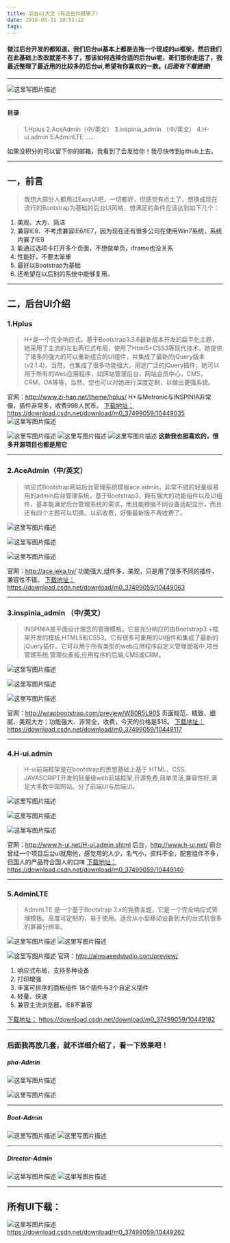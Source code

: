 ```yaml
---
title: 后台ui大全（有这些你就够了）
date: 2018-05-31 10:51:22
tags:
---
```




#### 做过后台开发的都知道，我们后台ui基本上都是去拖一个现成的ui框架，然后我们在此基础上改改就差不多了，那该如何选择合适的后台ui呢，哥们那你走运了，我最近整理了最近用的比较多的后台ui,希望有你喜欢的一款。(*后面有下载链接*)
---
![这里写图片描述](https://img-blog.csdn.net/20180531092721616?watermark/2/text/aHR0cHM6Ly9ibG9nLmNzZG4ubmV0L20wXzM3NDk5MDU5/font/5a6L5L2T/fontsize/400/fill/I0JBQkFCMA==/dissolve/70)

---
#### 目录
> 1.Hplus
> 2.AceAdmin（中/英文）
> 3.inspinia_admin （中/英文）
> 4.H-ui.admin
> 5.AdminLTE
> ......

如果没积分的可以留下你的邮箱，我看到了会发给你！我尽快传到github上去。

---
## 一，前言
 >我想大部分人都用过EasyUI吧，一切都好，但感觉有点土了，想换成现在流行的Bootstrap为基础的后台UI风格，想满足的条件应该达到如下几个：
1. 美观、大方、简洁
2. 兼容IE8、不考虑兼容IE6/IE7，因为现在还有很多公司在使用Win7系统，系统内置了IE8
3. 能通过选项卡打开多个页面，不想做单页，iframe也没关系
4. 性能好，不要太笨重
5. 最好以Bootstrap为基础
6. 还希望在以后别的系统中能够复用。

---

## 二，后台UI介绍
### 1.Hplus
>H+是一个完全响应式，基于Bootstrap3.3.6最新版本开发的扁平化主题，她采用了主流的左右两栏式布局，使用了Html5+CSS3等现代技术，她提供了诸多的强大的可以重新组合的UI组件，并集成了最新的jQuery版本(v2.1.4)，当然，也集成了很多功能强大，用途广泛的jQuery插件，她可以用于所有的Web应用程序，如网站管理后台，网站会员中心，CMS，CRM，OA等等，当然，您也可以对她进行深度定制，以做出更强系统。

官网：http://www.zi-han.net/theme/hplus/
H+与Metronic与INSPINIA非常像，插件非常多，收费998人民币。
[下载地址：](https://download.csdn.net/download/m0_37499059/10449035) https://download.csdn.net/download/m0_37499059/10449035
![这里写图片描述](https://img-blog.csdn.net/20180531092832859?watermark/2/text/aHR0cHM6Ly9ibG9nLmNzZG4ubmV0L20wXzM3NDk5MDU5/font/5a6L5L2T/fontsize/400/fill/I0JBQkFCMA==/dissolve/70)

![这里写图片描述](https://img-blog.csdn.net/20180531093021792?watermark/2/text/aHR0cHM6Ly9ibG9nLmNzZG4ubmV0L20wXzM3NDk5MDU5/font/5a6L5L2T/fontsize/400/fill/I0JBQkFCMA==/dissolve/70)
![这里写图片描述](https://img-blog.csdn.net/20180531093122993?watermark/2/text/aHR0cHM6Ly9ibG9nLmNzZG4ubmV0L20wXzM3NDk5MDU5/font/5a6L5L2T/fontsize/400/fill/I0JBQkFCMA==/dissolve/70)
![这里写图片描述](https://img-blog.csdn.net/2018053109313370?watermark/2/text/aHR0cHM6Ly9ibG9nLmNzZG4ubmV0L20wXzM3NDk5MDU5/font/5a6L5L2T/fontsize/400/fill/I0JBQkFCMA==/dissolve/70)
**这款我也挺喜欢的，很多开源项目也都是用它**


---
### 2.AceAdmin（中/英文）
>响应式Bootstrap网站后台管理系统模板ace admin，非常不错的轻量级易用的admin后台管理系统，基于Bootstrap3，拥有强大的功能组件以及UI组件，基本能满足后台管理系统的需求，而且能根据不同设备适配显示，而且还有四个主题可以切换。以前收费，好像最新版不再收费了。

![这里写图片描述](https://img-blog.csdn.net/20180531094024965?watermark/2/text/aHR0cHM6Ly9ibG9nLmNzZG4ubmV0L20wXzM3NDk5MDU5/font/5a6L5L2T/fontsize/400/fill/I0JBQkFCMA==/dissolve/70)

![这里写图片描述](https://img-blog.csdn.net/20180531094416362?watermark/2/text/aHR0cHM6Ly9ibG9nLmNzZG4ubmV0L20wXzM3NDk5MDU5/font/5a6L5L2T/fontsize/400/fill/I0JBQkFCMA==/dissolve/70)

![这里写图片描述](https://img-blog.csdn.net/20180531094854452?watermark/2/text/aHR0cHM6Ly9ibG9nLmNzZG4ubmV0L20wXzM3NDk5MDU5/font/5a6L5L2T/fontsize/400/fill/I0JBQkFCMA==/dissolve/70)

官网：http://ace.jeka.by/
功能强大,组件多，美观，只是用了很多不同的插件，兼容性不错。
[下载地址：](https://download.csdn.net/download/m0_37499059/10449063) https://download.csdn.net/download/m0_37499059/10449063

---
### 3.inspinia_admin （中/英文）
>INSPINIA是平面设计理念的管理模板。它是充分响应的由Bootstrap3 +框架开发的模板,HTML5和CSS3。它有很多可重用的UI组件和集成了最新的jQuery插件。它可以用于所有类型的web应用程序自定义管理面板中,项目管理系统,管理仪表板,应用程序的后端,CMS或CRM。

![这里写图片描述](https://img-blog.csdn.net/20180531095257969?watermark/2/text/aHR0cHM6Ly9ibG9nLmNzZG4ubmV0L20wXzM3NDk5MDU5/font/5a6L5L2T/fontsize/400/fill/I0JBQkFCMA==/dissolve/70)

![这里写图片描述](https://img-blog.csdn.net/2018053109530657?watermark/2/text/aHR0cHM6Ly9ibG9nLmNzZG4ubmV0L20wXzM3NDk5MDU5/font/5a6L5L2T/fontsize/400/fill/I0JBQkFCMA==/dissolve/70)

![这里写图片描述](https://img-blog.csdn.net/20180531095315730?watermark/2/text/aHR0cHM6Ly9ibG9nLmNzZG4ubmV0L20wXzM3NDk5MDU5/font/5a6L5L2T/fontsize/400/fill/I0JBQkFCMA==/dissolve/70)

官网：http://wrapbootstrap.com/preview/WB0R5L90S
页面规范、精致、细腻、美观大方；功能强大、非常全，收费，今天的价格是$18。
[下载地址：](https://download.csdn.net/download/m0_37499059/10449117) https://download.csdn.net/download/m0_37499059/10449117

---

### 4.H-ui.admin
>H-ui前端框架是在bootstrap的思想基础上基于 HTML、CSS、JAVASCRIPT开发的轻量级web前端框架,开源免费,简单灵活,兼容性好,满足大多数中国网站。分了前端UI与后端UI。

![这里写图片描述](https://img-blog.csdn.net/20180531095833806?watermark/2/text/aHR0cHM6Ly9ibG9nLmNzZG4ubmV0L20wXzM3NDk5MDU5/font/5a6L5L2T/fontsize/400/fill/I0JBQkFCMA==/dissolve/70)

![这里写图片描述](https://img-blog.csdn.net/2018053109584343?watermark/2/text/aHR0cHM6Ly9ibG9nLmNzZG4ubmV0L20wXzM3NDk5MDU5/font/5a6L5L2T/fontsize/400/fill/I0JBQkFCMA==/dissolve/70)

![这里写图片描述](https://img-blog.csdn.net/20180531095849927?watermark/2/text/aHR0cHM6Ly9ibG9nLmNzZG4ubmV0L20wXzM3NDk5MDU5/font/5a6L5L2T/fontsize/400/fill/I0JBQkFCMA==/dissolve/70)

官网：http://www.h-ui.net/H-ui.admin.shtml 后台，http://www.h-ui.net/ 前台
曾经一个项目后台ui就用他，感觉用的人少，名气小，资料不全，配套组件不多，但国人的产品符合国人的口味
[下载地址：](https://download.csdn.net/download/m0_37499059/10449140) 
https://download.csdn.net/download/m0_37499059/10449140

---
### 5.AdminLTE
>AdminLTE 是一个基于Bootstrap 3.x的免费主题，它是一个完全响应式管理模板。高度可定制的，易于使用。适合从小型移动设备到大的台式机很多的屏幕分辨率。

![这里写图片描述](https://img-blog.csdn.net/20180531100653592?watermark/2/text/aHR0cHM6Ly9ibG9nLmNzZG4ubmV0L20wXzM3NDk5MDU5/font/5a6L5L2T/fontsize/400/fill/I0JBQkFCMA==/dissolve/70)
![这里写图片描述](https://img-blog.csdn.net/20180531100743782?watermark/2/text/aHR0cHM6Ly9ibG9nLmNzZG4ubmV0L20wXzM3NDk5MDU5/font/5a6L5L2T/fontsize/400/fill/I0JBQkFCMA==/dissolve/70)

![这里写图片描述](https://img-blog.csdn.net/20180531100752348?watermark/2/text/aHR0cHM6Ly9ibG9nLmNzZG4ubmV0L20wXzM3NDk5MDU5/font/5a6L5L2T/fontsize/400/fill/I0JBQkFCMA==/dissolve/70)
官网：http://almsaeedstudio.com/preview/

 1. 响应式布局，支持多种设备 
 2. 打印增强      
 3. 丰富可排序的面板组件 18个插件与3个自定义插件    
 4. 轻量、快速     
 5. 兼容主流浏览器，IE8不兼容

[下载地址：](https://download.csdn.net/download/m0_37499059/10449182) 
https://download.csdn.net/download/m0_37499059/10449182

---
### 后面我再放几套，就不详细介绍了，看一下效果吧！
##### pha-Admin
![这里写图片描述](https://img-blog.csdn.net/20180531102107223?watermark/2/text/aHR0cHM6Ly9ibG9nLmNzZG4ubmV0L20wXzM3NDk5MDU5/font/5a6L5L2T/fontsize/400/fill/I0JBQkFCMA==/dissolve/70)

![这里写图片描述](https://img-blog.csdn.net/20180531102115526?watermark/2/text/aHR0cHM6Ly9ibG9nLmNzZG4ubmV0L20wXzM3NDk5MDU5/font/5a6L5L2T/fontsize/400/fill/I0JBQkFCMA==/dissolve/70)

---
##### Boot-Admin
![这里写图片描述](https://img-blog.csdn.net/20180531102257623?watermark/2/text/aHR0cHM6Ly9ibG9nLmNzZG4ubmV0L20wXzM3NDk5MDU5/font/5a6L5L2T/fontsize/400/fill/I0JBQkFCMA==/dissolve/70)
![这里写图片描述](https://img-blog.csdn.net/20180531102305150?watermark/2/text/aHR0cHM6Ly9ibG9nLmNzZG4ubmV0L20wXzM3NDk5MDU5/font/5a6L5L2T/fontsize/400/fill/I0JBQkFCMA==/dissolve/70)

---

##### Director-Admin
![这里写图片描述](https://img-blog.csdn.net/20180531102429846?watermark/2/text/aHR0cHM6Ly9ibG9nLmNzZG4ubmV0L20wXzM3NDk5MDU5/font/5a6L5L2T/fontsize/400/fill/I0JBQkFCMA==/dissolve/70)
![这里写图片描述](https://img-blog.csdn.net/20180531102438128?watermark/2/text/aHR0cHM6Ly9ibG9nLmNzZG4ubmV0L20wXzM3NDk5MDU5/font/5a6L5L2T/fontsize/400/fill/I0JBQkFCMA==/dissolve/70)

---
## 所有UI下载：
![这里写图片描述](https://img-blog.csdn.net/20180531103019237?watermark/2/text/aHR0cHM6Ly9ibG9nLmNzZG4ubmV0L20wXzM3NDk5MDU5/font/5a6L5L2T/fontsize/400/fill/I0JBQkFCMA==/dissolve/70)
https://download.csdn.net/download/m0_37499059/10449262
